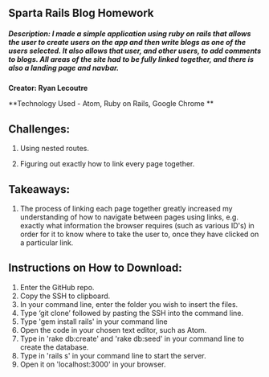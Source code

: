 ## Sparta Rails Blog Homework

##### Description: I made a simple application using ruby on rails that allows the user to create users on the app and then write blogs as one of the users selected. It also allows that user, and other users, to add comments to blogs. All areas of the site had to be fully linked together, and there is also a landing page and navbar.
**Creator: Ryan Lecoutre**

**Technology Used - Atom, Ruby on Rails, Google Chrome **

## Challenges:

1. Using nested routes.

2. Figuring out exactly how to link every page together.

## Takeaways:

1. The process of linking each page together greatly increased my understanding of how to navigate between pages using links, e.g. exactly what information the browser requires (such as various ID's) in order for it to know where to take the user to, once they have clicked on a particular link.

## Instructions on How to Download:
1. Enter the GitHub repo.
2. Copy the SSH to clipboard.
3. In your command line, enter the folder you wish to insert the files.
4. Type ‘git clone’ followed by pasting the SSH into the command line.
5. Type 'gem install rails' in your command line
6. Open the code in your chosen text editor, such as Atom.
7. Type in 'rake db:create' and 'rake db:seed' in your command line to create the database.
8. Type in 'rails s' in your command line to start the server.
9. Open it on 'localhost:3000' in your browser.
